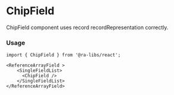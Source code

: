 # ChipField

ChipField component uses record recordRepresentation correctly.

### Usage

```tsx
import { ChipField } from '@ra-libs/react';

<ReferenceArrayField >
    <SingleFieldList>
      <ChipField />
    </SingleFieldList>
</ReferenceArrayField>
```
